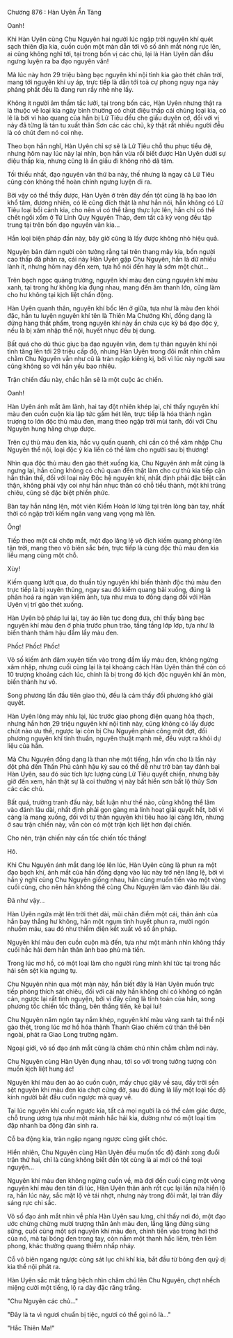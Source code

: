 




Chương 876 : Hàn Uyên Ẩn Tàng


Oanh!

Khi Hàn Uyên cùng Chu Nguyên hai người lúc ngập trời nguyên khí quét sạch thiên địa kia, cuồn cuộn một màn dẫn tới vô số ánh mắt nóng rực lên, ai cũng không nghĩ tới, tại trong bốn vị các chủ, lại là Hàn Uyên dẫn đầu ngưng luyện ra ba đạo nguyên văn!

Mà lúc này hơn 29 triệu bàng bạc nguyên khí nội tình kia gào thét chân trời, mang tới nguyên khí uy áp, trực tiếp là dẫn tới toà cự phong nguy nga này phảng phất đều là đang run rẩy nhè nhẹ lấy.

Không ít người âm thầm tắc lưỡi, tại trong bốn các, Hàn Uyên nhưng thật ra là thuộc về loại kia ngày bình thường có chút điệu thấp cái chủng loại kia, có lẽ là bởi vì hào quang của hắn bị Lữ Tiêu đều che giấu duyên cớ, đối với vị này đã từng là tán tu xuất thân Sơn các các chủ, kỳ thật rất nhiều người đều là có chút đem nó coi nhẹ.

Theo bọn hắn nghĩ, Hàn Uyên chỉ sợ sẽ là Lữ Tiêu chỗ thu phục tiểu đệ, nhưng hôm nay lúc này lại nhìn, bọn hắn vừa rồi biết được Hàn Uyên dưới sự điệu thấp kia, nhưng cũng là ẩn giấu đi không nhỏ dã tâm.

Tối thiểu nhất, đạo nguyên văn thứ ba này, thế nhưng là ngay cả Lữ Tiêu cũng còn không thể hoàn chỉnh ngưng luyện đi ra.

Bởi vậy có thể thấy được, Hàn Uyên ở trên đây đến tột cùng là hạ bao lớn khổ tâm, đương nhiên, có lẽ cũng đích thật là như hắn nói, hắn không có Lữ Tiêu loại bối cảnh kia, cho nên vì có thể tăng thực lực lên, hắn chỉ có thể chết ngồi xổm ở Tứ Linh Quy Nguyên Tháp, đem tất cả kỳ vọng đều tập trung tại trên bốn đạo nguyên văn kia...

Hắn loại biện pháp đần này, bây giờ cũng là lấy được không nhỏ hiệu quả.

Nguyên bản đám người còn tưởng rằng tại trên thang mây kia, bốn người cao thấp đã phân ra, cái này Hàn Uyên gặp Chu Nguyên, hẳn là dữ nhiều lành ít, nhưng hôm nay đến xem, tựa hồ nói đến hay là sớm một chút...

Trên bạch ngọc quảng trường, nguyên khí màu đen cùng nguyên khí màu xanh, tại trong hư không kia đụng nhau, mang đến âm thanh lớn, cũng làm cho hư không tại kịch liệt chấn động.

Hàn Uyên quanh thân, nguyên khí bốc lên ở giữa, tựa như là màu đen khói đặc, hắn tu luyện nguyên khí tên là Thiên Ma Chướng Khí, đồng dạng là đứng hàng thất phẩm, trong nguyên khí này ẩn chứa cực kỳ bá đạo độc ý, nếu là bị xâm nhập thể nội, huyết nhục đều bị dung.

Bất quá cho dù thúc giục ba đạo nguyên văn, đem tự thân nguyên khí nội tình tăng lên tới 29 triệu cấp độ, nhưng Hàn Uyên trong đôi mắt nhìn chằm chằm Chu Nguyên vẫn như cũ là tràn ngập kiêng kị, bởi vì lúc này người sau cũng không so với hắn yếu bao nhiêu.

Trận chiến đấu này, chắc hẳn sẽ là một cuộc ác chiến.

Oanh!

Hàn Uyên ánh mắt âm lãnh, hai tay đột nhiên khép lại, chỉ thấy nguyên khí màu đen cuồn cuộn kia lập tức gầm hét lên, trực tiếp là hóa thành ngàn trượng to lớn độc thủ màu đen, mang theo ngập trời mùi tanh, đối với Chu Nguyên hung hăng chụp được.

Trên cự thủ màu đen kia, hắc vụ quấn quanh, chỉ cần có thể xâm nhập Chu Nguyên thể nội, loại độc ý kia liền có thể làm cho người sau bị thương!

Nhìn qua độc thủ màu đen gào thét xuống kia, Chu Nguyên ánh mắt cũng là ngưng lại, hắn cũng không có chủ quan đến thật làm cho cự thủ kia tiếp cận hắn thân thể, đối với loại này Độc hệ nguyên khí, nhất định phải đặc biệt cẩn thận, không phải vậy coi như hắn nhục thân có chỗ tiểu thành, một khi trúng chiêu, cũng sẽ đặc biệt phiền phức.

Bàn tay hắn nâng lên, một viên Kiếm Hoàn lơ lửng tại trên lòng bàn tay, nhất thời có ngập trời kiếm ngân vang vang vọng mà lên.

Ông!

Tiếp theo một cái chớp mắt, một đạo lăng lệ vô địch kiếm quang phóng lên tận trời, mang theo vô biên sắc bén, trực tiếp là cùng độc thủ màu đen kia liều mạng cùng một chỗ.

Xùy!

Kiếm quang lướt qua, do thuần túy nguyên khí biến thành độc thủ màu đen trực tiếp là bị xuyên thủng, ngay sau đó kiếm quang bãi xuống, đúng là phân hoá ra ngàn vạn kiếm ảnh, tựa như mưa to đồng dạng đối với Hàn Uyên vị trí gào thét xuống.

Hàn Uyên bộ pháp lui lại, tay áo liên tục đong đưa, chỉ thấy bàng bạc nguyên khí màu đen ở phía trước phun trào, tầng tầng lớp lớp, tựa như là biến thành thâm hậu đầm lầy màu đen.

Phốc! Phốc! Phốc!

Vô số kiếm ảnh đâm xuyên tiến vào trong đầm lầy màu đen, không ngừng xâm nhập, nhưng cuối cùng lại là tại khoảng cách Hàn Uyên thân thể còn có 10 trượng khoảng cách lúc, chính là bị trong đó kịch độc nguyên khí ăn mòn, biến thành hư vô.

Song phương lần đầu tiên giao thủ, đều là cảm thấy đối phương khó giải quyết.

Hàn Uyên lông mày nhíu lại, lúc trước giao phong điện quang hỏa thạch, nhưng hắn hơn 29 triệu nguyên khí nội tình này, cũng không có lấy được chút nào ưu thế, ngược lại còn bị Chu Nguyên phản công một đợt, đối phương nguyên khí tinh thuần, nguyên thuật mạnh mẽ, đều vượt ra khỏi dự liệu của hắn.

Mà Chu Nguyên đồng dạng là than nhẹ một tiếng, hắn vốn cho là lần này đột phá đến Thần Phủ cảnh hậu kỳ sau có thể dễ như trở bàn tay đánh bại Hàn Uyên, sau đó súc tích lực lượng cùng Lữ Tiêu quyết chiến, nhưng bây giờ đến xem, hắn thật sự là coi thường vị này bất hiển sơn bất lộ thủy Sơn các các chủ.

Bất quá, trường tranh đấu này, bất luận như thế nào, cũng không thể lâm vào đánh lâu dài, nhất định phải gọn gàng mà linh hoạt giải quyết hết, bởi vì càng là mang xuống, đối với tự thân nguyên khí tiêu hao lại càng lớn, nhưng ở sau trận chiến này, vẫn còn có một trận kịch liệt hơn đại chiến.

Cho nên, trận chiến này cần tốc chiến tốc thắng!

Hô.

Khi Chu Nguyên ánh mắt đang lóe lên lúc, Hàn Uyên cũng là phun ra một đạo bạch khí, ánh mắt của hắn đồng dạng vào lúc này trở nên lăng lệ, bởi vì hắn ý nghĩ cùng Chu Nguyên giống nhau, hắn cũng muốn tiến vào một vòng cuối cùng, cho nên hắn không thể cùng Chu Nguyên lâm vào đánh lâu dài.

Đã như vậy...

Hàn Uyên ngửa mặt lên trời thét dài, mũi chân điểm một cái, thân ảnh của hắn bay thẳng hư không, hắn một ngụm tinh huyết phun ra, mười ngón nhuốm máu, sau đó như thiểm điện kết xuất vô số ấn pháp.

Nguyên khí màu đen cuồn cuộn mà đến, tựa như một mảnh nhìn không thấy cuối hắc hải đem hắn thân ảnh bao phủ mà tiến.

Trong lúc mơ hồ, có một loại làm cho người rùng mình khí tức tại trong hắc hải sền sệt kia ngưng tụ.

Chu Nguyên nhìn qua một màn này, hắn biết đây là Hàn Uyên muốn trực tiếp phóng thích sát chiêu, đối với cái này hắn không chỉ có không có ngăn cản, ngược lại rất tình nguyện, bởi vì đây cũng là tính toán của hắn, song phương tốc chiến tốc thắng, bên thắng tiến, kẻ bại lui!

Chu Nguyên năm ngón tay nắm khép, nguyên khí màu vàng xanh tại thể nội gào thét, trong lúc mơ hồ hóa thành Thanh Giao chiếm cứ thân thể bên ngoài, phát ra Giao Long trường ngâm.

Ngoại giới, vô số đạo ánh mắt cũng là chăm chú nhìn chằm chằm nơi này.

Chu Nguyên cùng Hàn Uyên đụng nhau, tới so với trong tưởng tượng còn muốn kịch liệt hung ác!

Nguyên khí màu đen ào ào cuồn cuộn, mấy chục giây về sau, đầy trời sền sệt nguyên khí màu đen kia chợt cứng đờ, sau đó đúng là lấy một loại tốc độ kinh người bắt đầu cuốn ngược mà quay về.

Tại lúc nguyên khí cuốn ngược kia, tất cả mọi người là có thể cảm giác được, chỗ trung ương tựa như một mảnh hắc hải kia, dường như có một loại tim đập nhanh ba động đản sinh ra.

Cỗ ba động kia, tràn ngập ngang ngược cùng giết chóc.

Hiển nhiên, Chu Nguyên cùng Hàn Uyên đều muốn tốc độ đánh xong đuổi trận thứ hai, chỉ là cũng không biết đến tột cùng là ai mới có thể toại nguyện...

Nguyên khí màu đen không ngừng cuốn về, mà đợi đến cuối cùng một vòng nguyên khí màu đen tán đi lúc, Hàn Uyên thân ảnh rốt cục lại lần nữa hiển lộ ra, hắn lúc này, sắc mặt lộ vẻ tái nhợt, nhưng này trong đôi mắt, lại tràn đầy sáng rực chi sắc.

Vô số đạo ánh mắt nhìn về phía Hàn Uyên sau lưng, chỉ thấy nơi đó, một đạo ước chừng chừng mười trượng thân ảnh màu đen, lẳng lặng đứng sừng sững, cuối cùng một sợi nguyên khí màu đen, chính tiến vào trong hơi thở của nó, mà tại bóng đen trong tay, còn nắm một thanh hắc liêm, trên liêm phong, khác thường quang thiểm nhấp nháy.

Cỗ vô biên ngang ngược cùng sát lục chi khí kia, bắt đầu từ bóng đen quỷ dị kia thể nội phát ra.

Hàn Uyên sắc mặt trắng bệch nhìn chăm chú lên Chu Nguyên, chợt nhếch miệng cười một tiếng, lộ ra dày đặc răng trắng.

"Chu Nguyên các chủ..."

"Đây là ta vì ngươi chuẩn bị tiệc, ngươi có thể gọi nó là..."

"Hắc Thiên Ma!"




